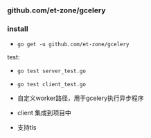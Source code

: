 ### github.com/et-zone/gcelery

### install
- `go get -u github.com/et-zone/gcelery`

test: 
- `go test server_test.go`  
- `go test client_test.go`   

- 自定义worker路径，用于gcelery执行异步程序
- client 集成到项目中

- 支持tls
